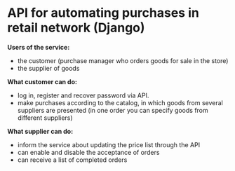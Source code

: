 # API for automating purchases in retail network (Django)

**Users of the service:**
- the customer (purchase manager who orders goods for sale in the store)
- the supplier of goods

**What customer can do:**

- log in, register and recover password via API.
- make purchases according to the catalog, in which goods from several suppliers are presented 
  (in one order you can specify goods from different suppliers)

**What supplier can do:**

- inform the service about updating the price list through the API
- can enable and disable the acceptance of orders
- can receive a list of completed orders
